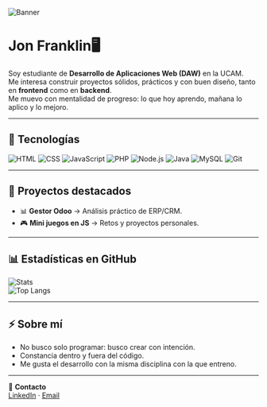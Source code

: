 ![Banner](https://img.shields.io/badge/Jon%20-%20Web%20Developer-0f0c29?style=for-the-badge&logo=github&logoColor=white&labelColor=302b63)




# Jon Franklin🖥️

Soy estudiante de **Desarrollo de Aplicaciones Web (DAW)** en la UCAM.  
Me interesa construir proyectos sólidos, prácticos y con buen diseño, tanto en **frontend** como en **backend**.  
Me muevo con mentalidad de progreso: lo que hoy aprendo, mañana lo aplico y lo mejoro.  

---

## 🚀 Tecnologías

![HTML](https://img.shields.io/badge/HTML5-E34F26?style=for-the-badge&logo=html5&logoColor=white)
![CSS](https://img.shields.io/badge/CSS3-1572B6?style=for-the-badge&logo=css3&logoColor=white)
![JavaScript](https://img.shields.io/badge/JavaScript-F7DF1E?style=for-the-badge&logo=javascript&logoColor=black)
![PHP](https://img.shields.io/badge/PHP-777BB4?style=for-the-badge&logo=php&logoColor=white)
![Node.js](https://img.shields.io/badge/Node.js-339933?style=for-the-badge&logo=node.js&logoColor=white)
![Java](https://img.shields.io/badge/Java-ED8B00?style=for-the-badge&logo=java&logoColor=white)
![MySQL](https://img.shields.io/badge/MySQL-4479A1?style=for-the-badge&logo=mysql&logoColor=white)
![Git](https://img.shields.io/badge/Git-F05032?style=for-the-badge&logo=git&logoColor=white)


 

---

## 📂 Proyectos destacados
- 📊 **Gestor Odoo** → Análisis práctico de ERP/CRM.  
- 🎮 **Mini juegos en JS** → Retos y proyectos personales.  

---

## 📊 Estadísticas en GitHub
![Stats](https://github-readme-stats.vercel.app/api?username=TU_USUARIO&show_icons=true&theme=tokyonight)  
![Top Langs](https://github-readme-stats.vercel.app/api/top-langs/?username=TU_USUARIO&layout=compact&theme=tokyonight)  

---

## ⚡ Sobre mí
- No busco solo programar: busco crear con intención.  
- Constancia dentro y fuera del código.  
- Me gusta el desarrollo con la misma disciplina con la que entreno.  

---

📩 **Contacto**  
[LinkedIn](TU_LINKEDIN) · [Email](mailto:j.agueraa@gmail.com)




